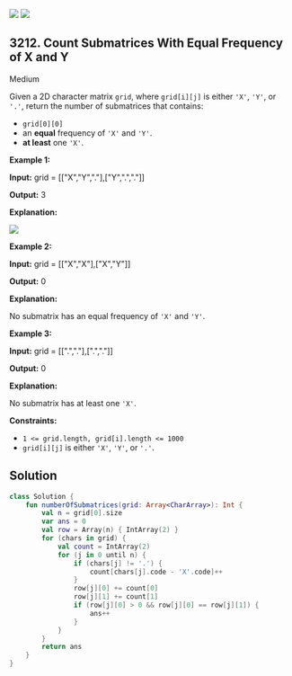 [![](https://img.shields.io/github/stars/javadev/LeetCode-in-Kotlin?label=Stars&style=flat-square)](https://github.com/javadev/LeetCode-in-Kotlin)
[![](https://img.shields.io/github/forks/javadev/LeetCode-in-Kotlin?label=Fork%20me%20on%20GitHub%20&style=flat-square)](https://github.com/javadev/LeetCode-in-Kotlin/fork)

## 3212\. Count Submatrices With Equal Frequency of X and Y

Medium

Given a 2D character matrix `grid`, where `grid[i][j]` is either `'X'`, `'Y'`, or `'.'`, return the number of submatrices that contains:

*   `grid[0][0]`
*   an **equal** frequency of `'X'` and `'Y'`.
*   **at least** one `'X'`.

**Example 1:**

**Input:** grid = \[\["X","Y","."],["Y",".","."]]

**Output:** 3

**Explanation:**

**![](https://assets.leetcode.com/uploads/2024/06/07/examplems.png)**

**Example 2:**

**Input:** grid = \[\["X","X"],["X","Y"]]

**Output:** 0

**Explanation:**

No submatrix has an equal frequency of `'X'` and `'Y'`.

**Example 3:**

**Input:** grid = \[\[".","."],[".","."]]

**Output:** 0

**Explanation:**

No submatrix has at least one `'X'`.

**Constraints:**

*   `1 <= grid.length, grid[i].length <= 1000`
*   `grid[i][j]` is either `'X'`, `'Y'`, or `'.'`.

## Solution

```kotlin
class Solution {
    fun numberOfSubmatrices(grid: Array<CharArray>): Int {
        val n = grid[0].size
        var ans = 0
        val row = Array(n) { IntArray(2) }
        for (chars in grid) {
            val count = IntArray(2)
            for (j in 0 until n) {
                if (chars[j] != '.') {
                    count[chars[j].code - 'X'.code]++
                }
                row[j][0] += count[0]
                row[j][1] += count[1]
                if (row[j][0] > 0 && row[j][0] == row[j][1]) {
                    ans++
                }
            }
        }
        return ans
    }
}
```